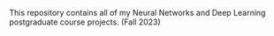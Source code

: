 This repository contains all of my Neural Networks and Deep Learning postgraduate course projects. (Fall 2023)
